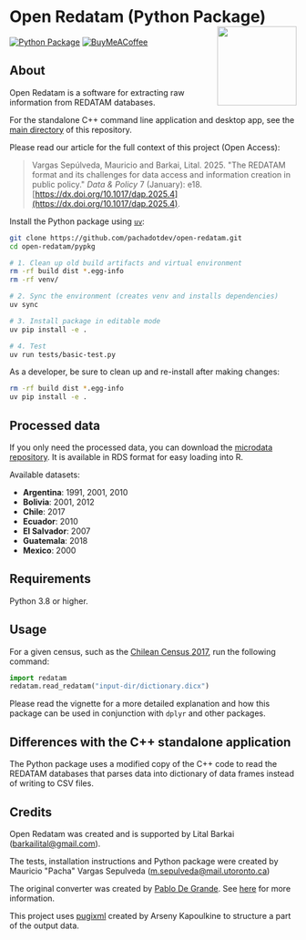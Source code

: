 # Open Redatam (Python Package) <img src="man/figures/logo.svg" align="right" height="139" alt="" />

[![Python Package](https://github.com/pachadotdev/open-redatam/actions/workflows/build-pypkg.yml/badge.svg)](https://github.com/pachadotdev/open-redatam/actions/workflows/build-pypkg.yml)
[![BuyMeACoffee](https://raw.githubusercontent.com/pachadotdev/buymeacoffee-badges/main/bmc-donate-white.svg)](https://buymeacoffee.com/pacha)

## About

Open Redatam is a software for extracting raw information from REDATAM databases.

For the standalone C++ command line application and desktop app, see the [main directory](https://github.com/pachadotdev/open-redatam/) of this repository.

Please read our article for the full context of this project (Open Access):

> Vargas Sepúlveda, Mauricio and Barkai, Lital. 2025. "The REDATAM format and its challenges for data access and information creation in public policy." *Data & Policy* 7 (January): e18. [https://dx.doi.org/10.1017/dap.2025.4](https://dx.doi.org/10.1017/dap.2025.4). 

Install the Python package using [`uv`](https://docs.astral.sh/uv/):

```bash
git clone https://github.com/pachadotdev/open-redatam.git
cd open-redatam/pypkg

# 1. Clean up old build artifacts and virtual environment
rm -rf build dist *.egg-info
rm -rf venv/

# 2. Sync the environment (creates venv and installs dependencies)
uv sync

# 3. Install package in editable mode
uv pip install -e .

# 4. Test
uv run tests/basic-test.py
```

As a developer, be sure to clean up and re-install after making changes:

```bash
rm -rf build dist *.egg-info
uv pip install -e .
```

## Processed data

If you only need the processed data, you can download the [microdata repository](https://github.com/pachadotdev/redatam-microdata/releases). It is available in RDS format for easy loading into R.

Available datasets:

- **Argentina**: 1991, 2001, 2010  
- **Bolivia**: 2001, 2012  
- **Chile**: 2017  
- **Ecuador**: 2010  
- **El Salvador**: 2007  
- **Guatemala**: 2018  
- **Mexico**: 2000  

## Requirements

Python 3.8 or higher.

## Usage

For a given census, such as the [Chilean Census 2017](https://redatam.org/cdr/descargas/censos/poblacion/CP2017CHL.zip), run the following command:

```python
import redatam
redatam.read_redatam("input-dir/dictionary.dicx")
```

Please read the vignette for a more detailed explanation and how this package can be used in conjunction with `dplyr` and other packages.

## Differences with the C++ standalone application

The Python package uses a modified copy of the C++ code to read the REDATAM databases that parses data into dictionary of data frames instead of writing to CSV files.

## Credits

Open Redatam was created and is supported by Lital Barkai (barkailital@gmail.com).

The tests, installation instructions and Python package were created by Mauricio "Pacha" Vargas Sepulveda (m.sepulveda@mail.utoronto.ca)

The original converter was created by [Pablo De Grande](https://github.com/discontinuos). See [here](https://www.scielo.org.mx/scielo.php?script=sci_arttext&pid=S0186-72102016000300811) for more information.

This project uses [pugixml](https://github.com/zeux/pugixml) created by Arseny Kapoulkine to structure a part of the output data.
